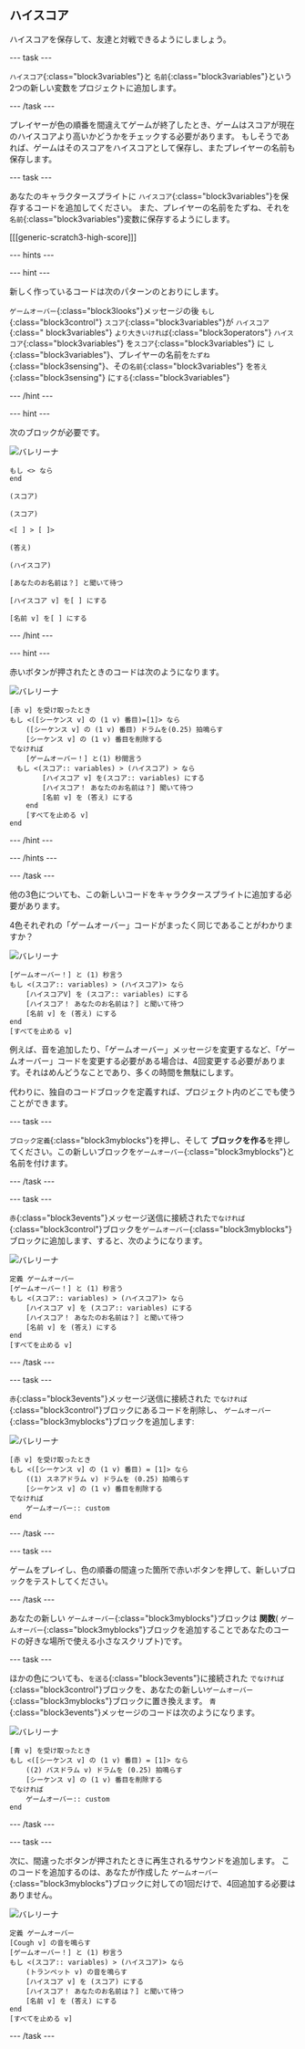 ## ハイスコア

ハイスコアを保存して、友達と対戦できるようにしましょう。

\--- task \---

`ハイスコア`{:class="block3variables"}と `名前`{:class="block3variables"}という2つの新しい変数をプロジェクトに追加します。

\--- /task \---

プレイヤーが色の順番を間違えてゲームが終了したとき、ゲームはスコアが現在のハイスコアより高いかどうかをチェックする必要があります。 もしそうであれば、ゲームはそのスコアをハイスコアとして保存し、またプレイヤーの名前も保存します。

\--- task \---

あなたのキャラクタースプライトに `ハイスコア`{:class="block3variables"}を保存するコードを追加してください。 また、プレイヤーの名前をたずね、それを `名前`{:class="block3variables"}変数に保存するようにします。

[[[generic-scratch3-high-score]]]

\--- hints \---

\--- hint \---

新しく作っているコードは次のパターンのとおりにします。

`ゲームオーバー`{:class="block3looks"}メッセージの後 `もし`{:class="block3control"} `スコア`{:class="block3variables"}が `ハイスコア`{:class=" block3variables"} `より大きいければ`{:class="block3operators"} `ハイスコア`{:class="block3variables"} を`スコア`{:class="block3variables"} に `し`{:class="block3variables"}、プレイヤーの名前を`たずね`{:class="block3sensing"}、その`名前`{:class="block3variables"} を`答え`{:class="block3sensing"} に`する`{:class="block3variables"}

\--- /hint \---

\--- hint \---

次のブロックが必要です。

![バレリーナ](images/ballerina.png)

```blocks3
もし <> なら
end

(スコア)

(スコア)

<[ ] > [ ]>

(答え)

(ハイスコア)

[あなたのお名前は？] と聞いて待つ

[ハイスコア v] を[ ] にする

[名前 v] を[ ] にする 
```

\--- /hint \---

\--- hint \---

赤いボタンが押されたときのコードは次のようになります。

![バレリーナ](images/ballerina.png)

```blocks3
[赤 v] を受け取ったとき
もし <([シーケンス v] の (1 v) 番目)=[1]> なら
    ([シーケンス v] の (1 v) 番目) ドラムを(0.25) 拍鳴らす
    [シーケンス v] の (1 v) 番目を削除する
でなければ
    [ゲームオーバー！] と(1) 秒間言う
　もし <(スコア:: variables) > (ハイスコア) > なら
        [ハイスコア v] を(スコア:: variables) にする
        [ハイスコア！ あなたのお名前は？] 聞いて待つ
        [名前 v] を (答え) にする
    end
    [すべてを止める v]
end
```

\--- /hint \---

\--- /hints \---

\--- /task \---

他の3色についても、この新しいコードをキャラクタースプライトに追加する必要があります。

4色それぞれの「ゲームオーバー」コードがまったく同じであることがわかりますか？

![バレリーナ](images/ballerina.png)

```blocks3
[ゲームオーバー！] と (1) 秒言う
もし <(スコア:: variables) > (ハイスコア)> なら
    [ハイスコアV] を (スコア:: variables) にする
    [ハイスコア！ あなたのお名前は？] と聞いて待つ
    [名前 v] を (答え) にする
end
[すべてを止める v]
```

例えば、音を追加したり、「ゲームオーバー」メッセージを変更するなど、「ゲームオーバー」コードを変更する必要がある場合は、4回変更する必要があります。それはめんどうなことであり、多くの時間を無駄にします。

代わりに、独自のコードブロックを定義すれば、プロジェクト内のどこでも使うことができます。

\--- task \---

`ブロック定義`{:class="block3myblocks"}を押し、そして **ブロックを作る**を押してください。この新しいブロックを`ゲームオーバー`{:class="block3myblocks"}と名前を付けます。

\--- /task \---

\--- task \---

`赤`{:class="block3events"}メッセージ送信に接続された`でなければ`{:class="block3control"}ブロックを`ゲームオーバー`{:class="block3myblocks"}ブロックに追加します、すると、次のようになります。

![バレリーナ](images/ballerina.png)

```blocks3
定義 ゲームオーバー
[ゲームオーバー！] と (1) 秒言う
もし <(スコア:: variables) > (ハイスコア)> なら
    [ハイスコア v] を (スコア:: variables) にする
    [ハイスコア！ あなたのお名前は？] と聞いて待つ
    [名前 v] を (答え) にする
end
[すべてを止める v]
```

\--- /task \---

\--- task \---

`赤`{:class="block3events"}メッセージ送信に接続された `でなければ`{:class="block3control"}ブロックにあるコードを削除し、 `ゲームオーバー`{:class="block3myblocks"}ブロックを追加します:

![バレリーナ](images/ballerina.png)

```blocks3
[赤 v] を受け取ったとき
もし <([シーケンス v] の (1 v) 番目) = [1]> なら
    ((1) スネアドラム v) ドラムを (0.25) 拍鳴らす
    [シーケンス v] の (1 v) 番目を削除する 
でなければ
    ゲームオーバー:: custom
end
```

\--- /task \---

\--- task \---

ゲームをプレイし、色の順番の間違った箇所で赤いボタンを押して、新しいブロックをテストしてください。

\--- /task \---

あなたの新しい `ゲームオーバー`{:class="block3myblocks"}ブロックは **関数**( `ゲームオーバー`{:class="block3myblocks"}ブロックを追加することであなたのコードの好きな場所で使える小さなスクリプト)です。

\--- task \---

ほかの色についても、`を送る`{:class="block3events"}に接続された `でなければ`{:class="block3control"}ブロックを、あなたの新しい`ゲームオーバー`{:class="block3myblocks"}ブロックに置き換えます。 `青`{:class="block3events"}メッセージのコードは次のようになります。

![バレリーナ](images/ballerina.png)

```blocks3
[青 v] を受け取ったとき
もし <([シーケンス v] の (1 v) 番目) = [1]> なら
    ((2) バスドラム v) ドラムを (0.25) 拍鳴らす
    [シーケンス v] の (1 v) 番目を削除する
でなければ
    ゲームオーバー:: custom
end
```

\--- /task \---

\--- task \---

次に、間違ったボタンが押されたときに再生されるサウンドを追加します。 このコードを追加するのは、あなたが作成した `ゲームオーバー`{:class="block3myblocks"}ブロックに対しての1回だけで、4回追加する必要はありません。

![バレリーナ](images/ballerina.png)

```blocks3
定義 ゲームオーバー
[Cough v] の音を鳴らす
[ゲームオーバー！] と (1) 秒言う
もし <(スコア:: variables) > (ハイスコア)> なら
    (トランペット v) の音を鳴らす
    [ハイスコア v] を (スコア) にする
    [ハイスコア！ あなたのお名前は？] と聞いて待つ
    [名前 v] を (答え) にする
end
[すべてを止める v]
```

\--- /task \---